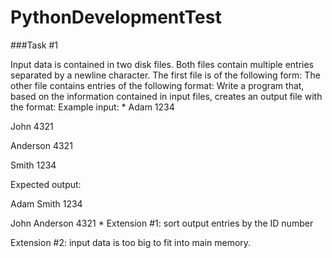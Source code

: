# PythonDevelopmentTest

###Task #1

Input data is contained in two disk files. Both files contain multiple entries separated by a
newline character. The first file is of the following form:
*<first name> <ID number>*
The other file contains entries of the following format:
*<last name> <ID number>*
Write a program that, based on the information contained in input files, creates an output file
with the format:
*<first name> <last name> <ID number>*
Example input:
*
Adam 1234
  
John 4321

Anderson 4321

Smith 1234

Expected output:

Adam Smith 1234

John Anderson 4321
*
Extension #1: sort output entries by the ID number

Extension #2: input data is too big to fit into main memory.
